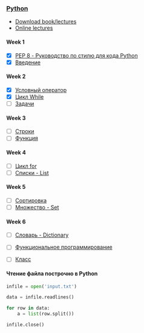 ### [Python](http://wiki.cs.hse.ru/Основы_и_методология_программирования_на_ПМИ_2020/2021_(основной_поток))


* [Download book/lectures](https://disk.yandex.ru/i/BkcKilJkumcPV)
* [Online lectures](https://www.coursera.org/learn/python-osnovy-programmirovaniya/home/welcome)

#### Week 1
- [x] [PEP 8 - Руководство по стилю для кода Python](https://github.com/doroteo7/HSE-Python-1/blob/master/notes/0.md)
- [x] [Введение](https://github.com/doroteo7/HSE-Python-1/blob/master/notes/1.md)

#### Week 2
- [x] [Условный оператор](https://github.com/doroteo7/HSE-Python-1/blob/master/notes/2.md)
- [x] [Цикл While](https://github.com/doroteo7/HSE-Python-1/blob/master/notes/3.md)
- [ ] [Задачи](https://github.com/Loglosss/HSE-Python-1/blob/master/notes/task2.md) 

#### Week 3
- [ ] [Строки](https://github.com/doroteo7/HSE-Python-1/blob/master/notes/4.md)
- [ ] [Функция](https://github.com/doroteo7/HSE-Python-1/blob/master/notes/5.md)

#### Week 4
- [ ] [Цикл for](https://github.com/doroteo7/HSE-Python-1/blob/master/notes/6.md)
- [ ] [Списки - List](https://github.com/doroteo7/HSE-Python-1/blob/master/notes/7.md)

#### Week 5
- [ ] [Сортировка](https://github.com/doroteo7/HSE-Python-1/blob/master/notes/8.md)
- [ ] [Множество - Set](https://github.com/doroteo7/HSE-Python-1/blob/master/notes/9.md)

#### Week 6
- [ ] [Словарь - Dictionary](https://github.com/doroteo7/HSE-Python-1/blob/master/notes/10.md)
- [ ] [Функциональное программирование](https://github.com/doroteo7/HSE-Python-1/blob/master/notes/11.md)
- [ ] [Класс](https://github.com/doroteo7/HSE-Python-1/blob/master/notes/12.md)




 


#### Чтение файла построчно в Python

```python
infile = open('input.txt')

data = infile.readlines()

for row in data:
    a = list(row.split())

infile.close()
```

